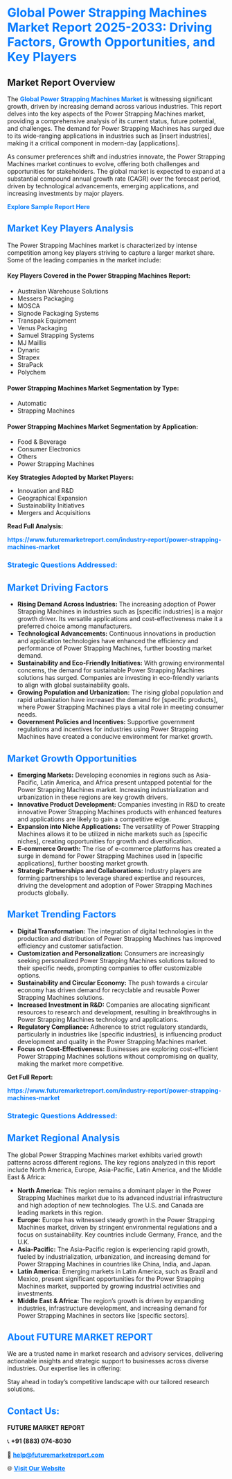 <h1 style="color: #007BFF;">Global Power Strapping Machines Market Report 2025-2033: Driving Factors, Growth Opportunities, and Key Players</h1>

<section id="overview">
<h2>Market Report Overview</h2>
<p>The <a href="https://www.futuremarketreport.com/industry-report/power-strapping-machines-market" style="color: #007BFF; text-decoration: none;"><strong>Global Power Strapping Machines Market</strong></a> is witnessing significant growth, driven by increasing demand across various industries. This report delves into the key aspects of the Power Strapping Machines market, providing a comprehensive analysis of its current status, future potential, and challenges. The demand for Power Strapping Machines has surged due to its wide-ranging applications in industries such as [insert industries], making it a critical component in modern-day [applications].</p>
<p>As consumer preferences shift and industries innovate, the Power Strapping Machines market continues to evolve, offering both challenges and opportunities for stakeholders. The global market is expected to expand at a substantial compound annual growth rate (CAGR) over the forecast period, driven by technological advancements, emerging applications, and increasing investments by major players.</p>
</section>

<section id="overview">
<p><a href="https://www.futuremarketreport.com/request-sample/reportId=128238" style="color: #007BFF; text-decoration: none;"><strong>Explore Sample Report Here</strong></a></p>
</section>

<section id="key-players">
<h2 style="color: #007BFF;">Market Key Players Analysis</h2>
<p>The Power Strapping Machines market is characterized by intense competition among key players striving to capture a larger market share. Some of the leading companies in the market include:</p>
<h4>Key Players Covered in the Power Strapping Machines Report:</h4>
<ul><li>Australian Warehouse Solutions</li><li>Messers Packaging</li><li>MOSCA</li><li>Signode Packaging Systems</li><li>Transpak Equipment</li><li>Venus Packaging</li><li>Samuel Strapping Systems</li><li>MJ Maillis</li><li>Dynaric</li><li>Strapex</li><li>StraPack</li><li>Polychem</li></ul>
<h4>Power Strapping Machines Market Segmentation by Type:</h4>
<ul><li>Automatic</li><li>Strapping Machines</li></ul>

<h4>Power Strapping Machines Market Segmentation by Application:</h4>
<ul><li>Food &amp; Beverage</li><li>Consumer Electronics</li><li>Others</li><li>Power Strapping Machines</li></ul>
<p><strong>Key Strategies Adopted by Market Players:</strong></p>
<ul>
<li>Innovation and R&D</li>
<li>Geographical Expansion</li>
<li>Sustainability Initiatives</li>
<li>Mergers and Acquisitions</li>
</ul>
</section>

<section>
<p><strong>Read Full Analysis: </strong></p><a href="https://www.futuremarketreport.com/industry-report/power-strapping-machines-market" style="color: #007BFF; text-decoration: none;"><strong>https://www.futuremarketreport.com/industry-report/power-strapping-machines-market</strong></a>
<h3 style="color: #007BFF;">Strategic Questions Addressed:</h3>
</section>

<section id="driving-factors">
<h2 style="color: #007BFF;">Market Driving Factors</h2>
<ul>
<li><strong>Rising Demand Across Industries:</strong> The increasing adoption of Power Strapping Machines in industries such as [specific industries] is a major growth driver. Its versatile applications and cost-effectiveness make it a preferred choice among manufacturers.</li>
<li><strong>Technological Advancements:</strong> Continuous innovations in production and application technologies have enhanced the efficiency and performance of Power Strapping Machines, further boosting market demand.</li>
<li><strong>Sustainability and Eco-Friendly Initiatives:</strong> With growing environmental concerns, the demand for sustainable Power Strapping Machines solutions has surged. Companies are investing in eco-friendly variants to align with global sustainability goals.</li>
<li><strong>Growing Population and Urbanization:</strong> The rising global population and rapid urbanization have increased the demand for [specific products], where Power Strapping Machines plays a vital role in meeting consumer needs.</li>
<li><strong>Government Policies and Incentives:</strong> Supportive government regulations and incentives for industries using Power Strapping Machines have created a conducive environment for market growth.</li>
</ul>
</section>

<section id="growth-opportunities">
<h2 style="color: #007BFF;">Market Growth Opportunities</h2>
<ul>
<li><strong>Emerging Markets:</strong> Developing economies in regions such as Asia-Pacific, Latin America, and Africa present untapped potential for the Power Strapping Machines market. Increasing industrialization and urbanization in these regions are key growth drivers.</li>
<li><strong>Innovative Product Development:</strong> Companies investing in R&D to create innovative Power Strapping Machines products with enhanced features and applications are likely to gain a competitive edge.</li>
<li><strong>Expansion into Niche Applications:</strong> The versatility of Power Strapping Machines allows it to be utilized in niche markets such as [specific niches], creating opportunities for growth and diversification.</li>
<li><strong>E-commerce Growth:</strong> The rise of e-commerce platforms has created a surge in demand for Power Strapping Machines used in [specific applications], further boosting market growth.</li>
<li><strong>Strategic Partnerships and Collaborations:</strong> Industry players are forming partnerships to leverage shared expertise and resources, driving the development and adoption of Power Strapping Machines products globally.</li>
</ul>
</section>

<section id="trending-factors">
<h2 style="color: #007BFF;">Market Trending Factors</h2>
<ul>
<li><strong>Digital Transformation:</strong> The integration of digital technologies in the production and distribution of Power Strapping Machines has improved efficiency and customer satisfaction.</li>
<li><strong>Customization and Personalization:</strong> Consumers are increasingly seeking personalized Power Strapping Machines solutions tailored to their specific needs, prompting companies to offer customizable options.</li>
<li><strong>Sustainability and Circular Economy:</strong> The push towards a circular economy has driven demand for recyclable and reusable Power Strapping Machines solutions.</li>
<li><strong>Increased Investment in R&D:</strong> Companies are allocating significant resources to research and development, resulting in breakthroughs in Power Strapping Machines technology and applications.</li>
<li><strong>Regulatory Compliance:</strong> Adherence to strict regulatory standards, particularly in industries like [specific industries], is influencing product development and quality in the Power Strapping Machines market.</li>
<li><strong>Focus on Cost-Effectiveness:</strong> Businesses are exploring cost-efficient Power Strapping Machines solutions without compromising on quality, making the market more competitive.</li>
</ul>
</section>

<section>
<p><strong>Get Full Report: </strong></p><a href="https://www.futuremarketreport.com/industry-report/power-strapping-machines-market" style="color: #007BFF; text-decoration: none;"><strong>https://www.futuremarketreport.com/industry-report/power-strapping-machines-market</strong></a>
<h3 style="color: #007BFF;">Strategic Questions Addressed:</h3>
</section>


<section id="regional-analysis">
<h2 style="color: #007BFF;">Market Regional Analysis</h2>
<p>The global Power Strapping Machines market exhibits varied growth patterns across different regions. The key regions analyzed in this report include North America, Europe, Asia-Pacific, Latin America, and the Middle East & Africa:</p>
<ul>
<li><strong>North America:</strong> This region remains a dominant player in the Power Strapping Machines market due to its advanced industrial infrastructure and high adoption of new technologies. The U.S. and Canada are leading markets in this region.</li>
<li><strong>Europe:</strong> Europe has witnessed steady growth in the Power Strapping Machines market, driven by stringent environmental regulations and a focus on sustainability. Key countries include Germany, France, and the U.K.</li>
<li><strong>Asia-Pacific:</strong> The Asia-Pacific region is experiencing rapid growth, fueled by industrialization, urbanization, and increasing demand for Power Strapping Machines in countries like China, India, and Japan.</li>
<li><strong>Latin America:</strong> Emerging markets in Latin America, such as Brazil and Mexico, present significant opportunities for the Power Strapping Machines market, supported by growing industrial activities and investments.</li>
<li><strong>Middle East & Africa:</strong> The region’s growth is driven by expanding industries, infrastructure development, and increasing demand for Power Strapping Machines in sectors like [specific sectors].</li>
</ul>
</section>

<footer>
<h2 style="color: #007BFF;">About FUTURE MARKET REPORT</h2>
<p>We are a trusted name in market research and advisory services, delivering actionable insights and strategic support to businesses across diverse industries. Our expertise lies in offering:</p>

<p>Stay ahead in today’s competitive landscape with our tailored research solutions.</p>

<h2 style="color: #007BFF;">Contact Us:</h2>
<p><strong>FUTURE MARKET REPORT</strong></p>
<p>📞 <strong>+91 (883) 074-8030</strong></p>
<p>📧 <strong><a href="mailto:help@futuremarketreport.com" style="color: #007BFF;">help@futuremarketreport.com</a></strong></p>
<p>🌐 <strong><a href="https://www.futuremarketreport.com/" style="color: #007BFF;">Visit Our Website</a></strong></p>
</footer>